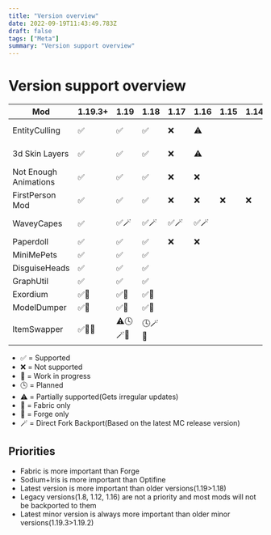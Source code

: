 ```yaml
---
title: "Version overview"
date: 2022-09-19T11:43:49.783Z
draft: false
tags: ["Meta"]
summary: "Version support overview"
---
```

# Version support overview

| Mod                   | 1.19.3+ | 1.19 | 1.18 | 1.17 | 1.16 | 1.15 | 1.14 | 1.12 | 1.8 |
| --------------------- | ------- | ---- | ---- | ---- | ---- | ---- | ---- | ---- | --- |
| EntityCulling         | ✅       | ✅    | ✅    | ❌    | ⚠️    |      |      | 🕓🔨   | ⚠️🔨  |
| 3d Skin Layers        | ✅       | ✅    | ✅    | ❌    | ⚠️    |      |      | ⚠️🔨   | ⚠️🔨  |
| Not Enough Animations | ✅       | ✅    | ✅    | ❌    | ❌    |      |      |      |     |
| FirstPerson Mod       | ✅       | ✅    | ✅    | ❌    | ❌    | ❌    | ❌    |      |     |
| WaveyCapes            | ✅       | ✅🪄   | ✅🪄   | ✅🪄   | ✅🪄   |      |      | ⚠️🔨   | ⚠️🔨  |
| Paperdoll             | ✅       | ✅    | ✅    | ❌    | ❌    |      |      |      |     |
| MiniMePets            | ✅       | ✅    | ✅    |      |      |      |      |      |     |
| DisguiseHeads         | ✅       | ✅    | ✅    |      |      |      |      |      |     |
| GraphUtil             | ✅       | ✅    | ✅    |      |      |      |      |      |     |
| Exordium              | ✅🧶      | ✅🧶   | ✅🧶   |      |      |      |      |      |     |
| ModelDumper           | ✅🧶      | ✅🧶   | ✅🧶   |      |      |      |      |      |     |
| ItemSwapper           | ✅🚧🧶      | ⚠️🕓🪄🧶 | 🕓🪄🧶  |      |      |      |      |      |     |

- ✅ = Supported
- ❌ = Not supported
- 🚧 = Work in progress
- 🕓 = Planned
- ⚠️ = Partially supported(Gets irregular updates)
- 🧶 = Fabric only
- 🔨 = Forge only
- 🪄 = Direct Fork Backport(Based on the latest MC release version)

## Priorities

- Fabric is more important than Forge
- Sodium+Iris is more important than Optifine
- Latest version is more important than older versions(1.19>1.18)
- Legacy versions(1.8, 1.12, 1.16) are not a priority and most mods will not be backported to them
- Latest minor version is always more important than older minor versions(1.19.3>1.19.2)
